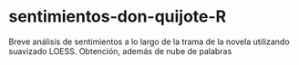# sentimientos-don-quijote-R
Breve análisis de sentimientos a lo largo de la trama de la novela utilizando suavizado LOESS. Obtención, además de nube de palabras
